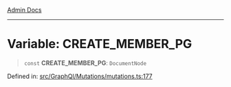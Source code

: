 [Admin Docs](/)

***

# Variable: CREATE\_MEMBER\_PG

> `const` **CREATE\_MEMBER\_PG**: `DocumentNode`

Defined in: [src/GraphQl/Mutations/mutations.ts:177](https://github.com/PalisadoesFoundation/talawa-admin/blob/main/src/GraphQl/Mutations/mutations.ts#L177)

